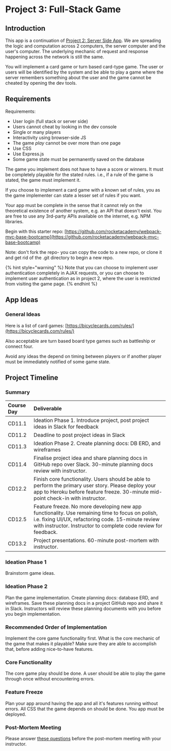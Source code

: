 # Project 3: Full-Stack Game

## Introduction

This app is a continuation of [Project 2: Server Side App](project-2-server-side-app.md). We are spreading the logic and computation across 2 computers, the server computer and the user's computer. The underlying mechanic of request and response happening across the network is still the same.

You will implement a card game or turn based card-type game. The user or users will be identified by the system and be able to play a game where the server remembers something about the user and the game cannot be cheated by opening the dev tools.

## Requirements

Requirements:

* User login \(full stack or server side\)
* Users cannot cheat by looking in the dev console
* Single or many players
* Interactivity using browser-side JS
* The game _play_ cannot be over more than one page
* Use CSS
* Use Express.js
* Some game state must be permanently saved on the database

The game you implement does not have to have a score or winners. It must be completely playable for the stated rules. i.e., if a rule of the game is stated, the game must implement it.

If you choose to implement a card game with a known set of rules, you as the game implementer can state a lesser set of rules if you want.

Your app must be complete in the sense that it cannot rely on the theoretical existence of another system, e.g. an API that doesn't exist. You are free to use any 3rd-party APIs available on the internet, e.g. NPM libraries.

Begin with this starter repo: [https://github.com/rocketacademy/webpack-mvc-base-bootcamp](https://github.com/rocketacademy/webpack-mvc-base-bootcamp)

Note: don't fork the repo- you can copy the code to a new repo, or clone it and get rid of the .git directory to begin a new repo.

{% hint style="warning" %}
Note that you can choose to implement user authentication completely in AJAX requests, or you can choose to implement user authentication as in project 2, where the user is restricted from visiting the game page.
{% endhint %}

## App Ideas

### General Ideas

Here is a list of card games: [https://bicyclecards.com/rules/](https://bicyclecards.com/rules/)

Also acceptable are turn based board type games such as battleship or connect four.

Avoid any ideas the depend on timing between players or if another player must be immediately notified of some game state.

## Project Timeline

### Summary

| Course Day | Deliverable |
| :--- | :--- |
| CD11.1 | Ideation Phase 1. Introduce project, post project ideas in Slack for feedback |
| CD11.2 | Deadline to post project ideas in Slack |
| CD11.3 | Ideation Phase 2. Create planning docs: DB ERD, and wireframes |
| CD11.4 | Finalise project idea and share planning docs in GitHub repo over Slack. 30-minute planning docs review with instructor. |
| CD12.2 | Finish core functionality. Users should be able to perform the primary user story. Please deploy your app to Heroku before feature freeze. 30-minute mid-point check-in with instructor. |
| CD12.5 | Feature freeze. No more developing new app functionality. Use remaining time to focus on polish, i.e. fixing UI/UX, refactoring code. 15-minute review with instructor. Instructor to complete code review for feedback. |
| CD13.2 | Project presentations. 60-minute post-mortem with instructor. |

### Ideation Phase 1

Brainstorm game ideas.

### Ideation Phase 2

Plan the game implementation. Create planning docs: database ERD, and wireframes. Save these planning docs in a project GitHub repo and share it in Slack. Instructors will review these planning documents with you before you begin implementation.

### Recommended Order of Implementation

Implement the core game functionality first. What is the core mechanic of the game that makes it playable? Make sure they are able to accomplish that, before adding nice-to-have features.

### Core Functionality

The core game play should be done. A user should be able to play the game through once without encountering errors.

### Feature Freeze

Plan your app around having the app and all it's features running without errors. All CSS that the game depends on should be done. You app must be deployed.

### Post-Mortem Meeting

Please answer [these questions](../course-logistics/course-methodology.md#instructor-code-review) before the post-mortem meeting with your instructor.

